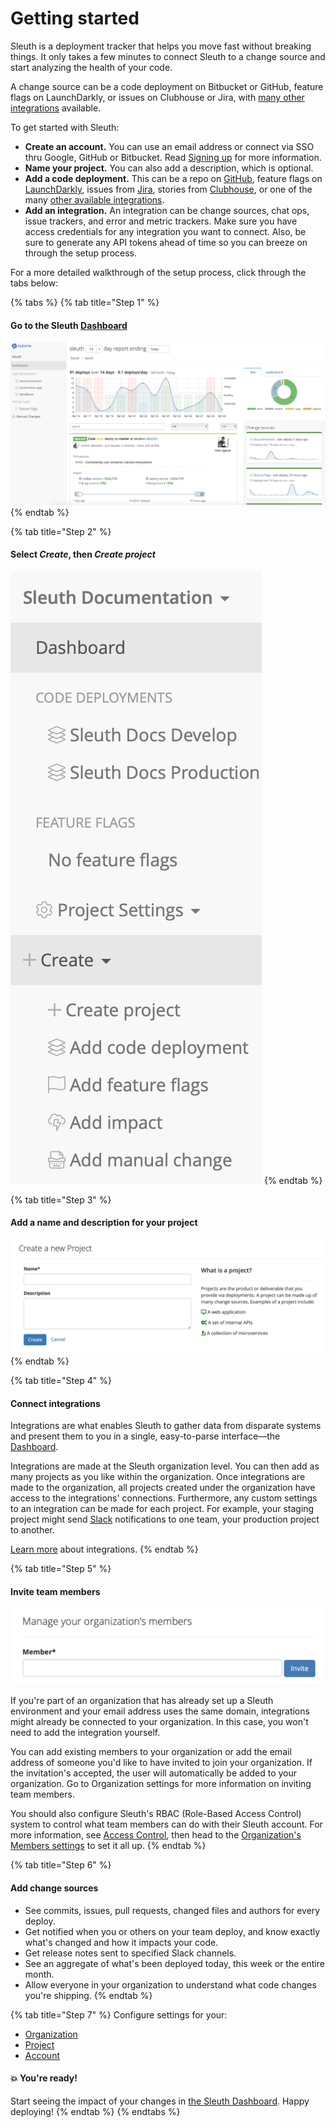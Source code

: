 # Getting started

Sleuth is a deployment tracker that helps you move fast without breaking things. It only takes a few minutes to connect Sleuth to a change source and start analyzing the health of your code. 

A change source can be a code deployment on Bitbucket or GitHub, feature flags on LaunchDarkly, or issues on Clubhouse or Jira, with [many other integrations](integrations-1/about-integrations.md) available. 

To get started with Sleuth: 

* **Create an account.** You can use an email address or connect via SSO thru Google, GitHub or Bitbucket. Read [Signing up](./) for more information. 
* **Name your project.** You can also add a description, which is optional. 
* **Add a code deployment.** This can be a repo on [GitHub](integrations-1/change-sources/code-deployment/github.md), feature flags on [LaunchDarkly](integrations-1/change-sources/feature-flags/launchdarkly.md), issues from [Jira](integrations-1/issue-trackers/jira.md), stories from [Clubhouse](integrations-1/issue-trackers/clubhouse.md), or one of the many [other available integrations](integrations-1/about-integrations.md). 
* **Add an integration.** An integration can be change sources, chat ops, issue trackers, and error and metric trackers. Make sure you have access credentials for any integration you want to connect. Also, be sure to generate any API tokens ahead of time so you can breeze on through the setup process.  

For a more detailed walkthrough of the setup process, click through the tabs below: 

{% tabs %}
{% tab title="Step 1" %}
#### Go to the Sleuth [Dashboard](dashboard.md)

![](.gitbook/assets/screen-shot-2020-04-29-at-2.17.48-pm.png)
{% endtab %}

{% tab title="Step 2" %}
#### Select _**Create**_, then _**Create project**_

![](.gitbook/assets/create-project.png)
{% endtab %}

{% tab title="Step 3" %}
#### Add a name and description for your project

![](.gitbook/assets/create-new-project%20%281%29.png)
{% endtab %}

{% tab title="Step 4" %}
#### Connect integrations

Integrations are what enables Sleuth to gather data from disparate systems and present them to you in a single, easy-to-parse interface—the [Dashboard](dashboard.md). 

Integrations are made at the Sleuth organization level. You can then add as many projects as you like within the organization. Once integrations are made to the organization, all projects created under the organization have access to the integrations' connections. Furthermore, any custom settings to an integration can be made for each project. For example, your staging project might send [Slack](integrations-1/chat-ops/slack.md) notifications to one team, your production project to another. 

[Learn more](integrations-1/about-integrations.md) about integrations. 
{% endtab %}

{% tab title="Step 5" %}
#### Invite team members

![](.gitbook/assets/invite-team-members.png)

If you're part of an organization that has already set up a Sleuth environment and your email address uses the same domain, integrations might already be connected to your organization. In this case, you won't need to add the integration yourself. 

You can add existing members to your organization or add the email address of someone you'd like to have invited to join your organization. If the invitation's accepted, the user will automatically be added to your organization. Go to Organization settings for more information on inviting team members. 

You should also configure Sleuth's RBAC \(Role-Based Access Control\) system to control what team members can do with their Sleuth account. For more information, see [Access Control](access-control.md), then head to the [Organization's Members settings](settings/organization.md) to set it all up. 
{% endtab %}

{% tab title="Step 6" %}
#### Add change sources

* See commits, issues, pull requests, changed files and authors for every deploy.
* Get notified when you or others on your team deploy, and know exactly what's changed and how it impacts your code.
* Get release notes sent to specified Slack channels.
* See an aggregate of what's been deployed today, this week or the entire month.
* Allow everyone in your organization to understand what code changes you're shipping.
{% endtab %}

{% tab title="Step 7" %}
Configure settings for your: 

* [Organization](settings/organization.md) 
* [Project](settings/project/)
* [Account](settings/account.md)

####  💥 You're ready! 

Start seeing the impact of your changes in [the Sleuth Dashboard](dashboard.md). Happy deploying! 
{% endtab %}
{% endtabs %}



